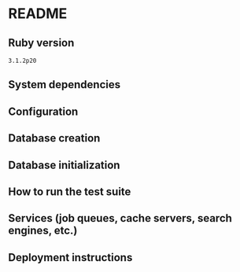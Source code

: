# README


## Ruby version
    3.1.2p20

## System dependencies

## Configuration

## Database creation

## Database initialization

## How to run the test suite

## Services (job queues, cache servers, search engines, etc.)

## Deployment instructions


